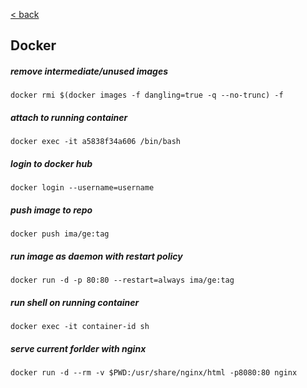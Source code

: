 [< back](/)

## Docker

##### remove intermediate/unused images
`docker rmi $(docker images -f dangling=true -q --no-trunc) -f`

##### attach to running container
`docker exec -it a5838f34a606 /bin/bash`

##### login to docker hub
`docker login --username=username`

##### push image to repo
`docker push ima/ge:tag`

##### run image as daemon with restart policy
`docker run -d -p 80:80 --restart=always ima/ge:tag`

##### run shell on running container
`docker exec -it container-id sh`

##### serve current forlder with nginx
`docker run -d --rm -v $PWD:/usr/share/nginx/html -p8080:80 nginx`

